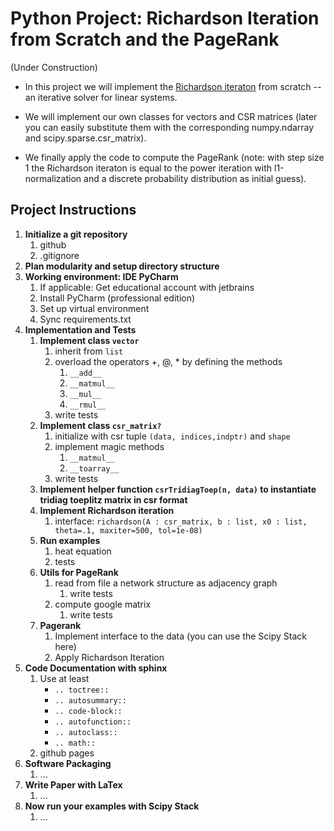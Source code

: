 # Python Project: Richardson Iteration from Scratch and the PageRank

(Under Construction)

- In this project we will implement the [Richardson iteraton](https://en.wikipedia.org/wiki/Modified_Richardson_iteration) from scratch -- an iterative solver for linear systems.

- We will implement our own classes for vectors and CSR matrices (later you can easily substitute them with the corresponding numpy.ndarray and scipy.sparse.csr_matrix).

- We finally apply the code to compute the PageRank (note: with step size 1 the Richardson iteraton is equal to the power iteration with l1-normalization and a discrete probability distribution as initial guess).

## Project Instructions

1. **Initialize a git repository**
   1. github
   2. .gitignore
2. **Plan modularity and setup directory structure**
3. **Working environment: IDE PyCharm**
   1. If applicable: Get educational account with jetbrains
   2. Install PyCharm (professional edition)
   3. Set up virtual environment
   4. Sync requirements.txt
4. **Implementation and Tests**
   1. **Implement class `vector`**
      1. inherit from `list`
      2. overload the operators +, @, * by defining the methods
         1. `__add__`
         2. `__matmul__`
         3. `__mul__`
         4. `__rmul__`
      3. write tests
   2. **Implement class `csr_matrix?`**
      1. initialize with csr tuple `(data, indices,indptr)` and `shape`
      2. implement magic methods
         1. `__matmul__`
         2. `__toarray__`
      3. write tests
   3. **Implement helper function `csrTridiagToep(n, data)` to instantiate tridiag toeplitz matrix in csr format**
   4. **Implement Richardson iteration**
      1. interface: `richardson(A : csr_matrix, b : list, x0 : list, theta=.1, maxiter=500, tol=1e-08)`
   5. **Run examples**
      1. heat equation
      2. tests
   6. **Utils for PageRank**
      1. read from file a network structure as adjacency graph
         1. write tests
      2. compute google matrix
         1. write tests
   7. **Pagerank**
      1. Implement interface to the data (you can use the Scipy Stack here)
      2. Apply Richardson Iteration
5. **Code Documentation with sphinx**
   1. Use at least
      - `.. toctree::`
      - `.. autosummary::`
      - `.. code-block::`
      - `.. autofunction::`
      - `.. autoclass::`
      - `.. math::`
   2. github pages
6. **Software Packaging**
   1. ...
7. **Write Paper with LaTex**
   1. ...
8. **Now run your examples with Scipy Stack**
   1. ...
